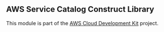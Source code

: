 ## AWS Service Catalog Construct Library
This module is part of the [AWS Cloud Development Kit](https://github.com/awslabs/aws-cdk) project.
